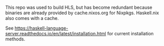 This repo was used to build HLS, but has become redundant because binaries are already provided by cache.nixos.org for Nixpkgs. Haskell.nix also comes with a cache.

See https://haskell-language-server.readthedocs.io/en/latest/installation.html for current installation methods.
